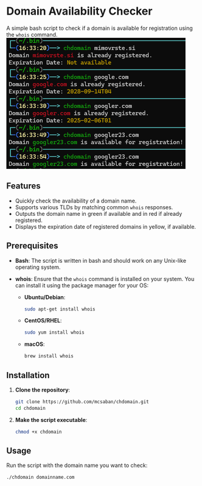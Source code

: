 # Domain Availability Checker

A simple bash script to check if a domain is available for registration using the `whois` command.
![Alt text](Example.png)
## Features

- Quickly check the availability of a domain name.
- Supports various TLDs by matching common `whois` responses.
- Outputs the domain name in green if available and in red if already registered.
- Displays the expiration date of registered domains in yellow, if available.

## Prerequisites

- **Bash**: The script is written in bash and should work on any Unix-like operating system.
- **whois**: Ensure that the `whois` command is installed on your system. You can install it using the package manager for your OS:

  - **Ubuntu/Debian**:
    ```bash
    sudo apt-get install whois
    ```
  - **CentOS/RHEL**:
    ```bash
    sudo yum install whois
    ```
  - **macOS**:
    ```bash
    brew install whois
    ```

## Installation

1. **Clone the repository**:
    ```bash
    git clone https://github.com/mcsaban/chdomain.git
    cd chdomain
    ```

2. **Make the script executable**:
    ```bash
    chmod +x chdomain
    ```

## Usage

Run the script with the domain name you want to check:

```bash
./chdomain domainname.com
